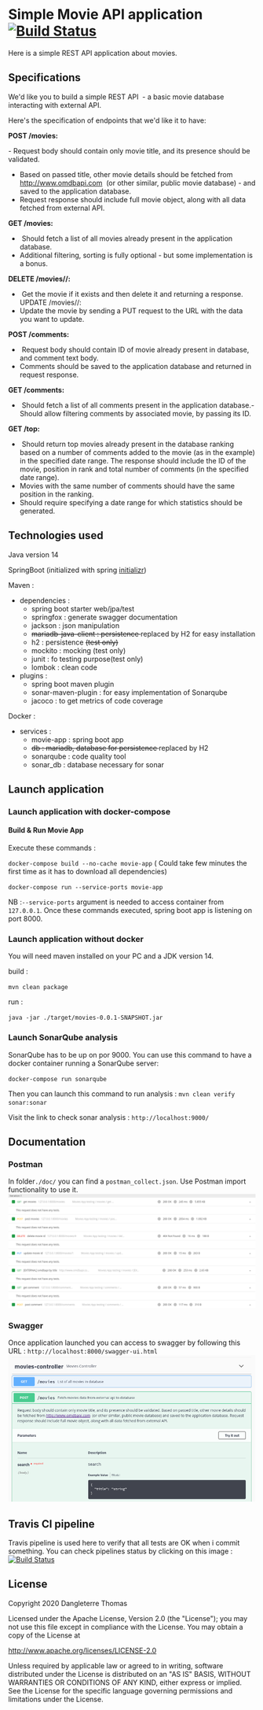 
# Simple Movie API application [![Build Status](https://travis-ci.com/ThomasDangleterre/Movies.svg?branch=master)](https://travis-ci.com/ThomasDangleterre/Movies)
Here is a simple REST API application about movies.

## Specifications
We'd like you to build a simple REST API​ ​ - a basic movie database interacting with external
API.

Here's the specification of endpoints that we'd like it to have:

**POST /movies:**

-​ Request body should contain only movie title, and its presence should be
validated.
- Based on passed title, other movie details should be fetched from
http://www.omdbapi.com ​ (or other similar, public movie database) - and saved to the
application database.
- Request response should include full movie object, along with all data fetched from
external API.

**GET /movies:**
- ​ Should fetch a list of all movies already present in the application database.
- Additional filtering, sorting is fully optional - but some implementation is a
bonus.

**DELETE /movies/<movie-id>/:**
- ​ Get the movie if it exists and then delete it and returning a response.
UPDATE /movies/<movie-id>/:
- Update the movie by sending a PUT request to the URL with the data you want to
update.

**POST /comments:**
- ​ Request body should contain ID of movie already present in database, and comment
text body.
- Comments should be saved to the application database and returned in request
response.

**GET /comments:**
- ​ Should fetch a list of all comments present in the application database.- Should allow filtering comments by associated movie, by passing its ID.

**GET /top:**
- ​ Should return top movies already present in the database ranking based on a number
of comments added to the movie (as in the example) in the specified date range. The
response should include the ID of the movie, position in rank and total number of
comments (in the specified date range).
- Movies with the same number of comments should have the same position in the
ranking.
- Should require specifying a date range for which statistics should be generated.

## Technologies used
Java version 14

SpringBoot  (initialized with spring [initializr](https://start.spring.io/))

Maven :
- dependencies :
    - spring boot starter web/jpa/test
    - springfox : generate swagger documentation
    - jackson : json manipulation
    - <del>mariadb-java-client : persistence </del> replaced by H2 for easy installation
    - h2 : persistence <del>(test only)</del>
    - mockito : mocking (test only)
    - junit : fo testing purpose(test only)
    - lombok : clean code
- plugins :
    - spring boot maven plugin
    - sonar-maven-plugin : for easy implementation of Sonarqube
    - jacoco : to get metrics of code coverage

Docker :
- services :
    - movie-app : spring boot app
    - <del> db : mariadb, database for persistence </del> replaced by H2
    - sonarqube : code quality tool
    - sonar_db : database necessary for sonar
    

## Launch application

### Launch application with docker-compose
#### Build & Run Movie App
Execute these commands :

`docker-compose build --no-cache movie-app` 
( Could take few minutes the first time as it has to download all dependencies)

`docker-compose run --service-ports movie-app`

NB :`--service-ports` argument is needed to access container from `127.0.0.1`.
Once these commands executed, spring boot app is listening on port 8000.

### Launch application without docker
You will need maven installed on your PC and a JDK version 14.

build :

`mvn clean package`

run :

`java -jar ./target/movies-0.0.1-SNAPSHOT.jar`

### Launch SonarQube analysis
SonarQube has to be up on por 9000. You can use this command to have a docker container running a SonarQube server:

`docker-compose run sonarqube`

Then you can launch this command to run analysis :
`mvn clean verify sonar:sonar`

Visit the link to check sonar analysis :
`http://localhost:9000/`

## Documentation 
### Postman
In folder`./doc/` you can find a `postman_collect.json`. Use Postman import functionality to use it.  
![image info](./doc/img/postman.png)

### Swagger 
Once application launched you can access to swagger by following this URL :
`http://localhost:8000/swagger-ui.html`
![image info](./doc/img/swagger.png)

## Travis CI pipeline 
Travis pipeline is used here to verify that all tests are OK when i commit something.
You can check pipelines status by clicking on this image :[![Build Status](https://travis-ci.com/ThomasDangleterre/Movies.svg?branch=master)](https://travis-ci.com/ThomasDangleterre/Movies)

## License 

Copyright 2020 Dangleterre Thomas

Licensed under the Apache License, Version 2.0 (the "License");
you may not use this file except in compliance with the License.
You may obtain a copy of the License at

   http://www.apache.org/licenses/LICENSE-2.0

Unless required by applicable law or agreed to in writing, software
distributed under the License is distributed on an "AS IS" BASIS,
WITHOUT WARRANTIES OR CONDITIONS OF ANY KIND, either express or implied.
See the License for the specific language governing permissions and
limitations under the License.